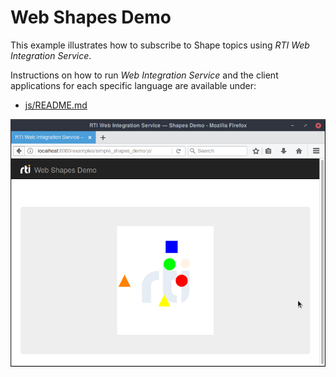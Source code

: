 # Web Shapes Demo

This example illustrates how to subscribe to Shape topics using _RTI Web
Integration Service_.

Instructions on how to run _Web Integration Service_ and the client applications
for each specific language are available under:

- [js/README.md](./js/README.md)

![Alt text](../../resources/img/web_shapes.png "Web Shapes Demo Screenshot")
